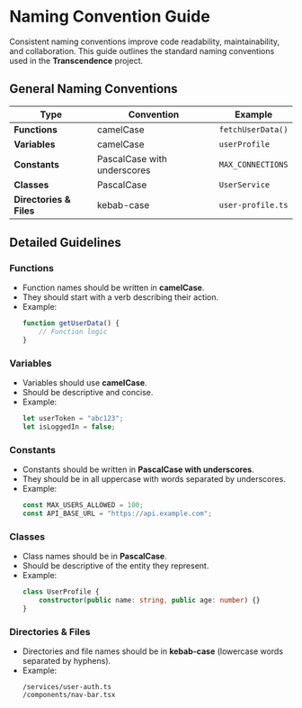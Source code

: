 # Naming Convention Guide

Consistent naming conventions improve code readability, maintainability, and collaboration. This guide outlines the standard naming conventions used in the **Transcendence** project.

## General Naming Conventions

| Type          | Convention  | Example            |
|--------------|------------|--------------------|
| **Functions** | camelCase  | `fetchUserData()`  |
| **Variables** | camelCase  | `userProfile`      |
| **Constants** | PascalCase with underscores | `MAX_CONNECTIONS` |
| **Classes**   | PascalCase | `UserService`      |
| **Directories & Files** | kebab-case | `user-profile.ts` |

## Detailed Guidelines

### Functions
- Function names should be written in **camelCase**.
- They should start with a verb describing their action.
- Example:
  ```typescript
  function getUserData() {
      // Function logic
  }
  ```

### Variables
- Variables should use **camelCase**.
- Should be descriptive and concise.
- Example:
  ```typescript
  let userToken = "abc123";
  let isLoggedIn = false;
  ```

### Constants
- Constants should be written in **PascalCase with underscores**.
- They should be in all uppercase with words separated by underscores.
- Example:
  ```typescript
  const MAX_USERS_ALLOWED = 100;
  const API_BASE_URL = "https://api.example.com";
  ```

### Classes
- Class names should be in **PascalCase**.
- Should be descriptive of the entity they represent.
- Example:
  ```typescript
  class UserProfile {
      constructor(public name: string, public age: number) {}
  }
  ```

### Directories & Files
- Directories and file names should be in **kebab-case** (lowercase words separated by hyphens).
- Example:
  ```
  /services/user-auth.ts
  /components/nav-bar.tsx
  ```